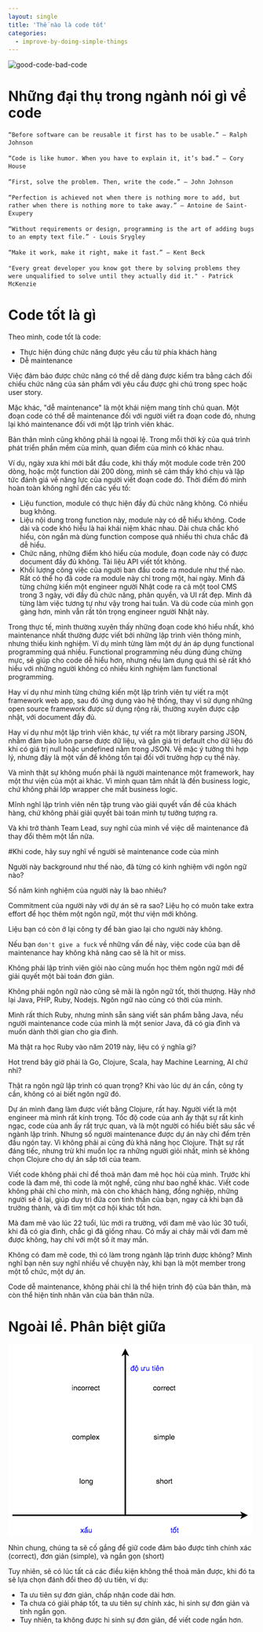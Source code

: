 ```yaml
---
layout: single
title: 'Thế nào là code tốt'
categories:
  - improve-by-doing-simple-things
---
```


![good-code-bad-code](https://i.stack.imgur.com/eTZvW.jpg)

# Những đại thụ trong ngành nói gì về code

```
“Before software can be reusable it first has to be usable.” – Ralph Johnson

“Code is like humor. When you have to explain it, it’s bad.” – Cory House

“First, solve the problem. Then, write the code.” – John Johnson

“Perfection is achieved not when there is nothing more to add, but rather when there is nothing more to take away.” – Antoine de Saint-Exupery

“Without requirements or design, programming is the art of adding bugs to an empty text file.” - Louis Srygley

“Make it work, make it right, make it fast.” – Kent Beck

"Every great developer you know got there by solving problems they were unqualified to solve until they actually did it." - Patrick McKenzie
```

# Code tốt là gì

Theo mình, code tốt là code:

- Thực hiện đúng chức năng được yêu cầu từ phía khách hàng
- Dễ maintenance

Việc đảm bảo được chức năng có thể dễ dàng được kiểm tra bằng cách đối chiếu chức năng của sản phẩm với yêu cầu được ghi chú trong spec hoặc user story.

Mặc khác, "dễ maintenance" là một khái niệm mang tính chủ quan. Một đoạn code có thể dễ maintenance đối với người viết ra đoạn code đó, nhưng lại khó maintenance đối với một lập trình viên khác.

Bản thân mình cũng không phải là ngoại lệ. Trong mỗi thời kỳ của quá trình phát triển phần mềm của mình, quan điểm của mình có khác nhau.

Ví dụ, ngày xưa khi mới bắt đầu code, khi thấy một module code trên 200 dòng, hoặc một function dài 200 dòng, mình sẽ cảm thấy khó chịu và lập tức đánh giá về năng lực của người viết đoạn code đó. Thời điểm đó mình hoàn toàn không nghĩ đến các yếu tố:

- Liệu function, module có thực hiện đầy đủ chức năng không. Có nhiều bug không.
- Liệu nội dung trong function này, module này có dễ hiểu không. Code dài và code khó hiểu là hai khái niệm khác nhau. Dài chưa chắc khó hiểu, còn ngắn mà dùng function compose quá nhiều thì chưa chắc đã dễ hiểu.
- Chức năng, những điểm khó hiểu của module, đoạn code này có được document đầy đủ không. Tài liệu API viết tốt không.
- Khối lượng công việc của người ban đầu code ra module như thế nào. Rất có thể họ đã code ra module này chỉ trong một, hai ngày. Mình đã từng chứng kiến một engineer người Nhật code ra cả một tool CMS trong 3 ngày, với đầy đủ chức năng, phân quyền, và UI rất đẹp. Mình đã từng làm việc tương tự như vậy trong hai tuần. Và dù code của mình gọn gàng hơn, mình vẫn rất tôn trọng engineer người Nhật này.

Trong thực tế, mình thường xuyên thấy những đoạn code khó hiểu nhất, khó maintenance nhất thường được viết bởi những lập trình viên thông minh, nhưng thiếu kinh nghiệm. Ví dụ mình từng làm một dự án áp dụng functional programming quá nhiều. Functional programming nếu dùng đúng chừng mực, sẽ giúp cho code dễ hiểu hơn, nhưng nếu làm dụng quá thì sẽ rất khó hiểu với những người không có nhiều kinh nghiệm làm functional programming.

Hay ví dụ như mình từng chứng kiến một lập trình viên tự viết ra một framework web app, sau đó ứng dụng vào hệ thống, thay vì sử dụng những open source framework được sử dụng rộng rãi, thường xuyên được cập nhật, với document đầy đủ.

Hay ví dụ như một lập trình viên khác, tự viết ra một library parsing JSON, nhằm đảm bảo luôn parse được dữ liệu, và gắn giá trị default cho dữ liệu đó khi có giá trị null hoặc undefined nằm trong JSON. Về mặc ý tưởng thì hợp lý, nhưng đây là một vấn đề không tồn tại đối với trường hợp cụ thể này.

Và mình thật sự không muốn phải là người maintenance một framework, hay một thư viện của một ai khác. Vì mình quan tâm nhất là đến business logic, chứ không phải lớp wrapper che mất business logic.

Mĩnh nghĩ lập trình viên nên tập trung vào giải quyết vấn đề của khách hàng, chứ không phải giải quyết bài toán mình tự tưởng tượng ra.

Và khi trở thành Team Lead, suy nghĩ của mình về việc dễ maintenance đã thay đổi thêm một lần nữa.

#Khi code, hãy suy nghĩ về người sẽ maintenance code của mình

 Người này background như thế nào, đã từng có kinh nghiệm với ngôn ngữ nào?

Số năm kinh nghiệm của người này là bao nhiêu?

Commitment của người này với dự án sẽ ra sao? Liệu họ có muôn take extra effort để học thêm một ngôn ngữ, một thư viện mới không.

Liệu bạn có còn ở lại công ty để bàn giao lại cho người này không.

Nếu bạn `don't give a fuck` về những vấn đề này, việc code của bạn dễ maintenance hay không khả năng cao sẽ là hit or miss.

Không phải lập trình viên giỏi nào cũng muốn học thêm ngôn ngữ mới để giải quyết một bài toán đơn giản.

Không phải ngôn ngữ nào cũng sẽ mãi là ngôn ngữ tốt, thời thượng. Hãy nhớ lại Java, PHP, Ruby, Nodejs. Ngôn ngữ nào cũng có thời của mình.

Mình rất thích Ruby, nhưng mình sẵn sàng viết sản phẩm bằng Java, nếu người maintenance code của mình là một   senior Java, đã có gia đình và muốn dành thời gian cho gia đình.

Mà thật ra học Ruby vào năm 2019 này, liệu có ý nghĩa gì?

Hot trend bây giờ phải là Go, Clojure, Scala, hay Machine Learning, AI chứ nhỉ?

Thật ra ngôn ngữ lập trình có quan trọng? Khi vào lúc dự án cần, công ty cần, không có ai biết ngôn ngữ đó.

Dự án mình đang làm được viết bằng Clojure, rất hay. Người viết là một engineer mà mình rất kính trọng. Tốc độ code của anh ấy thật sự rất kinh ngạc, code của anh ấy rất trực quan, và là một người có hiểu biết sâu sắc về ngành lập trình. Nhưng số người maintenance được dự án này chỉ đếm trên đầu ngón tay. Vì không phải ai cũng đủ khả năng học Clojure. Thật sự rất đáng tiếc, nhưng trừ khi muốn lọc ra những người giỏi nhất, mình sẽ không chọn Clojure cho dự án sắp tới của team.

Viết code không phải chỉ để thoả mãn đam mê học hỏi của mình. Trước khi code là đam mê, thì code là một nghề, cũng như bao nghề khác. Viết code không phải chỉ cho mình, mà còn cho khách hàng, đồng nghiệp, những người sẽ ở lại, giúp duy trì đứa con tinh thần của bạn, ngay cả khi bạn đã trưởng thành, và đi tìm một cơ hội khác tốt hơn.

Mà đam mê vào lúc 22 tuổi, lúc mới ra trường, với đam mê vào lúc 30 tuổi, khi đã có gia đình, chắc gì đã giống nhau. Có mấy ai cháy mãi với đam mê được không, hay chỉ với một số ít may mắn. 

Không có đam mê code, thì có làm trong ngành lập trình được không? Mình nghĩ bạn nên suy nghĩ nhiều về chuyện này, khi bạn là một member trong một tổ chức, một dự án.

Code dễ maintenance, không phải chỉ là thể hiện trình độ của bản thân, mà còn thể hiện tính nhân văn của bản thân nữa.

# Ngoài lề. Phân biệt giữa

![code tốt - code xấu](/assets/ibst/good-code-bad-code.png)

Nhìn chung, chúng ta sẽ cố gắng để giữ code đảm bảo được tính chính xác (correct), đơn giản (simple), và ngắn gọn (short)

Tuy nhiên, sẽ có lúc tất cả các điều kiện không thể thoả mãn được, khi đó ta sẽ lựa chọn đánh đổi theo độ ưu tiên, ví dụ:

- Ta ưu tiên sự đơn giản, chấp nhận code dài hơn.
- Ta chưa có giải pháp tốt, ta ưu tiên sự chính xác, hi sinh sự đơn giản và tính ngắn gọn.
- Tuy nhiên, ta không được hi sinh sự đơn giản, để viết code ngắn hơn.
